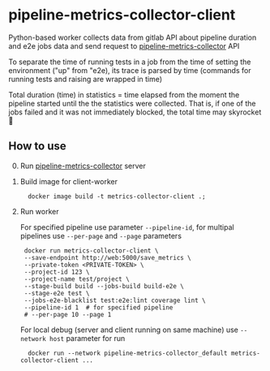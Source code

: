 # pipeline-metrics-collector-client

Python-based worker collects data from gitlab API about pipeline duration and e2e jobs data and send request to 
[pipeline-metrics-collector](https://github.com/mytestopia/pipeline-metrics-collector) API

To separate the time of running tests in a job from the time of setting the environment ("up" from "e2e), 
its trace is parsed by time (commands for running tests and raising are wrapped in time)

Total duration (time) in statistics = time elapsed from the moment the pipeline started until the 
the statistics were collected. That is, if one of the jobs failed and it was not immediately blocked, 
the total time may skyrocket 🚀

## How to use

0. Run [pipeline-metrics-collector](https://github.com/mytestopia/pipeline-metrics-collector) server
1. Build image for client-worker
   ```shell
     docker image build -t metrics-collector-client .; 
    ```
2. Run worker

    For specified pipeline use parameter `--pipeline-id`, for multipal pipelines use `--per-page` and `--page` parameters
    ```shell
     docker run metrics-collector-client \
     --save-endpoint http://web:5000/save_metrics \
     --private-token <PRIVATE-TOKEN> \
     --project-id 123 \
     --project-name test/project \
     --stage-build build --jobs-build build-e2e \
     --stage-e2e test \
     --jobs-e2e-blacklist test:e2e:lint coverage lint \
     --pipeline-id 1  # for specified pipeline
     # --per-page 10 --page 1
    ```
   For local debug (server and client running on same machine) use `--network host` parameter for run
   ```shell
     docker run --network pipeline-metrics-collector_default metrics-collector-client ...
    ```
